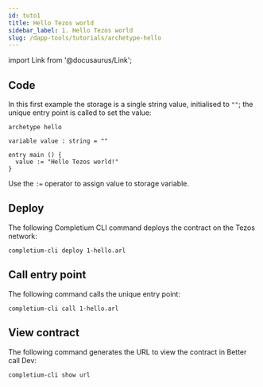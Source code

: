 ```yaml
---
id: tuto1
title: Hello Tezos world
sidebar_label: 1. Hello Tezos world
slug: /dapp-tools/tutorials/archetype-hello
---
```


import Link from '@docusaurus/Link';


## Code

In this first example the storage is a single string value, initialised to `""`; the unique entry point is called to set the value:

```archetype {6}
archetype hello

variable value : string = ""

entry main () {
  value := "Hello Tezos world!"
}
```

Use the `:=` operator to assign value to storage variable.

## Deploy

The following <Link to='/docs/dapp-tools/completium-cli'>Completium CLI</Link> command deploys the contract on the Tezos network:

```
completium-cli deploy 1-hello.arl
```

## Call entry point

The following command calls the unique entry point:

```
completium-cli call 1-hello.arl
```

## View contract

The following command generates the URL to view the contract in Better call Dev:

```
completium-cli show url
```
